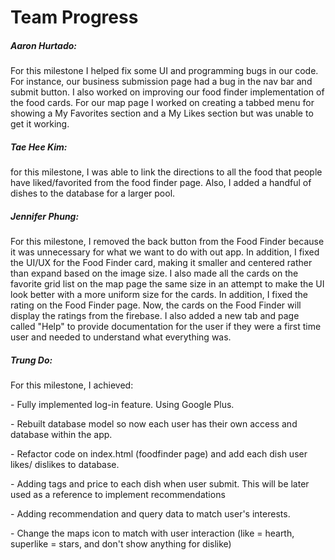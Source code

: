 <h1>Team Progress</h1>

<h5>Aaron Hurtado:</h5>
<p>For this milestone I helped fix some UI and programming bugs in our code. For instance, our business submission page had a bug in the nav bar and submit button. I also worked on improving our food finder implementation of the food cards. For our map page I worked on creating a tabbed menu for showing a My Favorites section and a My Likes section but was unable to get it working.</p>

<h5>Tae Hee Kim:</h5>
<p>for this milestone, I was able to link the directions to all the food that people have liked/favorited from the food finder page. Also, I added a handful of dishes to the database for a larger pool.</p>

<h5>Jennifer Phung:</h5>
<p>For this milestone, I removed the back button from the Food Finder because it was unnecessary for what we want to do with out app. In addition, I fixed the UI/UX for the Food Finder card, making it smaller and centered rather than expand based on the image size. I also made all the cards on the favorite grid list on the map page the same size in an attempt to make the UI look better with a more uniform size for the cards. In addition, I fixed the rating on the Food Finder page. Now, the cards on the Food Finder will display the ratings from the firebase. I also added a new tab and page called "Help" to provide documentation for the user if they were a first time user and needed to understand what everything was.</p>

<h5>Trung Do:</h5>
<p>For this milestone, I achieved:</p>
<p>- Fully implemented log-in feature. Using Google Plus. </p>
<p>- Rebuilt database model so now each user has their own access and database within the app. </p>
<p>- Refactor code on index.html (foodfinder page) and add each dish user likes/ dislikes to database. </p>
<p>- Adding tags and price to each dish when user submit. This will be later used as a reference to implement recommendations </p>
<p>- Adding recommendation and query data to match user's interests. </p>
<p>- Change the maps icon to match with user interaction (like = hearth, superlike = stars, and don't show anything for dislike) </p>
